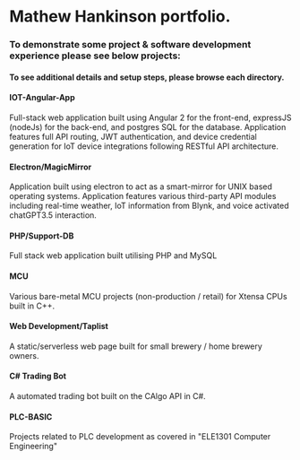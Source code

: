 # Mathew Hankinson portfolio.

 ### To demonstrate some project & software development experience please see below projects:

#### To see additional details and setup steps, please browse each directory.

#### IOT-Angular-App
Full-stack web application built using Angular 2 for the front-end, expressJS (nodeJs) for the back-end, and postgres SQL for the database.
Application features full API routing, JWT authentication, and device credential generation for IoT device integrations following RESTful API architecture.

#### Electron/MagicMirror
Application built using electron to act as a smart-mirror for UNIX based operating systems.
Application features various third-party API modules including real-time weather, IoT information from Blynk, and voice activated chatGPT3.5 interaction.

#### PHP/Support-DB
Full stack web application built utilising PHP and MySQL

#### MCU
Various bare-metal MCU projects (non-production / retail) for Xtensa CPUs built in C++.

#### Web Development/Taplist
A static/serverless web page built for small brewery / home brewery owners.

#### C# Trading Bot
A automated trading bot built on the CAlgo API in C#.

#### PLC-BASIC
Projects related to PLC development as covered in "ELE1301 Computer Engineering"
